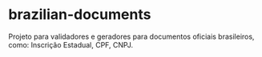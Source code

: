 # brazilian-documents
Projeto para validadores e geradores para documentos oficiais brasileiros, como: Inscrição Estadual, CPF, CNPJ. 
